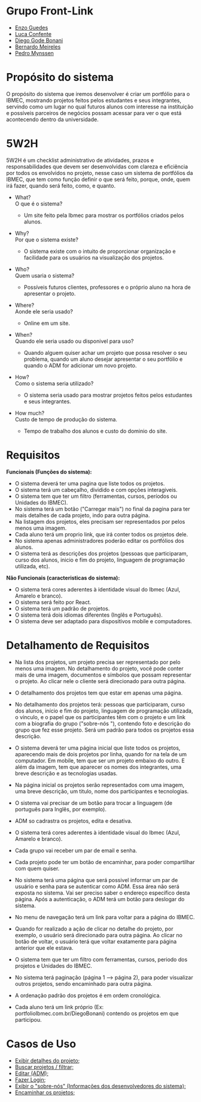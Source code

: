 # Grupo Front-Link
- [Enzo Guedes](https://github.com/Enzoguedesc/react-base-project.git) 
- [Luca Confente](https://github.com/LucaConfente/Front-End) 
- [Diego Gode Bonani](https://github.com/Diego-Bonani/react-base-project) 
- [Bernardo Meireles](https://github.com/meireles07/react-base-project.git) 
- [Pedro Mynssen](https://github.com/endsky1/Projeto_FrontEnd)


# Propósito do sistema
O propósito do sistema que iremos desenvolver é criar um portfólio para o IBMEC, mostrando projetos feitos pelos estudantes e seus integrantes, servindo como um lugar no qual futuros alunos com interesse na instituição e possíveis parceiros de negócios possam acessar para ver o que está acontecendo dentro da universidade.


# 5W2H  
5W2H é um checklist administrativo de atividades, prazos e responsabilidades que devem ser desenvolvidas com clareza e eficiência por todos os envolvidos no projeto, nesse caso um sistema de portfólios da IBMEC, que tem como função definir o que será feito, porque, onde, quem irá fazer, quando será feito, como, e quanto.  

- What?  
  O que é o sistema?
  - Um site feito pela Ibmec para mostrar os portfólios criados pelos alunos.  

- Why?  
  Por que o sistema existe?  
  - O sistema existe com o intuito de proporcionar organização e facilidade para os usuários na visualização dos projetos.  

- Who?  
  Quem usaria o sistema?  
  - Possíveis futuros clientes, professores e o próprio aluno na hora de apresentar o projeto.  

- Where?  
  Aonde ele seria usado?  
  - Online em um site.  

- When?  
  Quando ele seria usado ou disponivel para uso?  
  - Quando alguem quiser achar um projeto que possa resolver o seu problema, quando um aluno desejar apresentar o seu portfólio e quando o ADM for adicionar um novo projeto.  

- How?  
  Como o sistema seria utilizado?  
  - O sistema seria usado para mostrar projetos feitos pelos estudantes e seus integrantes.  

- How much?  
  Custo de tempo de produção do sistema.  
  - Tempo de trabalho dos alunos e custo do dominio do site.  


# Requisitos

**Funcionais (Funções do sistema):**  
 - O sistema deverá ter uma pagina que liste todos os projetos.  
 - O sistema terá um cabeçalho, dividido e com opções interagiveis.
 - O sistema tem que ter um filtro (ferramentas, cursos, períodos ou Unidades do IBMEC).  
 - No sistema terá um botão ("Carregar mais") no final da pagina para ter mais detalhes de cada projeto, indo para outra página.  
 - Na listagem dos projetos, eles precisam ser representados por pelos menos uma imagem.  
 - Cada aluno terá um proprio link, que irá conter todos os projetos dele.  
 - No sistema apenas administradores poderão editar os portfólios dos alunos.
 - O sistema terá as descrições dos projetos (pessoas que participaram, curso dos alunos, inicio e fim do projeto, linguagem de programação utilizada, etc).

**Não Funcionais (caracteristicas do sistema):**      
 - O sistema terá cores aderentes à identidade visual do Ibmec (Azul, Amarelo e branco).
 - O sistema será feito por React.  
 - O sistema terá um padrão de projetos.  
 - O sistema terá dois idiomas diferentes (Inglês e Português).    
 - O sistema deve ser adaptado para dispositivos mobile e computadores.    
 
# Detalhamento de Requisitos 
- Na lista dos projetos, um projeto precisa ser representado por pelo menos uma imagem. No detalhamento do projeto, você pode conter mais de uma imagem, documentos e símbolos que possam representar o projeto. Ao clicar nele o cliente será direcionado para outra página.

- O detalhamento dos projetos tem que estar em apenas uma página.

- No detalhamento dos projetos terá: pessoas que participaram, curso dos alunos, início e fim do projeto, linguagem de programação utilizada, o vínculo, e o papel que os participantes têm com o projeto e um link com a biografia do grupo ("sobre-nós "), contendo foto e descrição do grupo que fez esse projeto. Será um padrão para todos os projetos essa descrição.  
  
- O sistema deverá ter uma página inicial que liste todos os projetos, aparecendo mais de dois projetos por linha, quando for na tela de um computador. Em mobile, tem que ser um projeto embaixo do outro. E além da imagem, tem que aparecer os nomes dos integrantes, uma breve descrição e as tecnologias usadas.  

- Na página inicial os projetos serão representados com uma imagem, uma breve descrição, um titulo, nome dos participantes e tecnologias.

- O sistema vai precisar de um botão para trocar a linguagem (de português para Inglês, por exemplo).

- ADM so cadrastra os projetos, edita e desativa.  

- O sistema terá cores aderentes à identidade visual do Ibmec (Azul, Amarelo e branco).  
  
- Cada grupo vai receber um par de email e senha.  

- Cada projeto pode ter um botão de encaminhar, para poder compartilhar com quem quiser.

- No sistema terá uma página que será possivel informar um par de usuário e senha para se autenticar como ADM. Essa área não será exposta no sistema. Vai ser preciso saber o endereço específico desta página. Após a autenticação, o ADM terá um botão para deslogar do sistema.

- No menu de navegação terá um link para voltar para a página do IBMEC.

- Quando for realizado a ação de clicar no detalhe do projeto, por exemplo, o usuário será direcionado para outra página. Ao clicar no botão de voltar, o usuário terá que voltar exatamente para página anterior que ele estava.

- O sistema tem que ter um filtro com ferramentas, cursos, periodo dos projetos e Unidades do IBMEC.

- No sistema terá paginação (página 1 --> página 2), para poder visualizar outros projetos, sendo encaminhado para outra página.

- A ordenação padrão dos projetos é em ordem cronológica.

- Cada aluno terá um link próprio (Ex: portfolioIbmec.com.br/DiegoBonani) contendo os projetos em que participou.


# Casos de Uso

- [Exibir detalhes do projeto;](https://github.com/Enzoguedesc/Grupo_Front-end/blob/main/Exibir%20detalhes%20do%20projeto.md)
- [Buscar projetos / filtrar;](https://github.com/Enzoguedesc/Grupo_Front-end/blob/main/Buscar%20projetos%20e%20Filtrar.md)
- [Editar (ADM);](https://github.com/Enzoguedesc/Grupo_Front-end/blob/dc946af5d4a71d289e3654798f9a9dad3faa7241/Editar%20(ADM).md)
- [Fazer Login;](https://github.com/Enzoguedesc/Grupo_Front-end/blob/f6eb0d2b49debb2131804de96a92afca6f18e2d0/Fazer%20Login.md)
- [Exibir o "sobre-nós" (Informações dos desenvolvedores do sistema);](https://github.com/Enzoguedesc/Grupo_Front-end/blob/main/Exibir_Sobre-Nos.md)
- [Encaminhar os projetos;](https://github.com/Enzoguedesc/Grupo_Front-end/blob/main/Encaminhar_projetos.md)  
  
